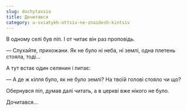 ```yaml
---
slug: dochytavsia
title: Дочитався
category: u-sviatykh-ottsiv-ne-znaidesh-kintsiv
---
```

В одному селі був піп. І от читає він раз проповідь.

— Слухайте, прихожани. Як не було ні неба, ні землі, одна плетень стояла, тоді…

А тут встає один селянин і питає:

— А де ж кілля було, як не було землі? На твоїй голові стояло чи що?

Обернувся піп, думав далі читать, а в церкві вже нікого не було.

Дочитався…
